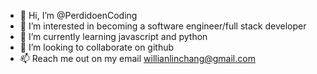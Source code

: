 - 👋 Hi, I’m @PerdidoenCoding
- 👀 I’m interested in becoming a software engineer/full stack developer
- 🌱 I’m currently learning javascript and python
- 💞️ I’m looking to collaborate on github 
- 📫 Reach me out on my email willianlinchang@gmail.com

<!---
PerdidoenCoding/PerdidoenCoding is a ✨ special ✨ repository because its `README.md` (this file) appears on your GitHub profile.
You can click the Preview link to take a look at your changes.
--->
